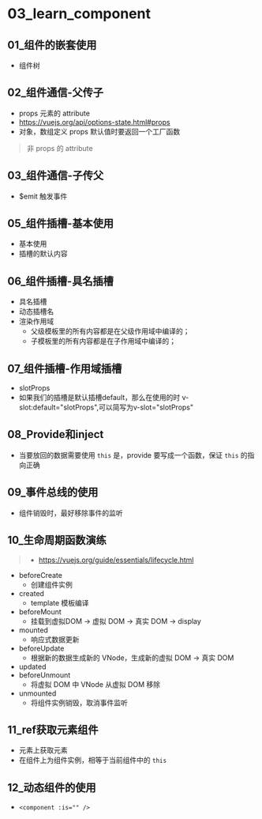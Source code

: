 # 03_learn_component

## 01_组件的嵌套使用
- 组件树

## 02_组件通信-父传子
- props 元素的 attribute
- https://vuejs.org/api/options-state.html#props
- 对象，数组定义 props 默认值时要返回一个工厂函数
> 非 props 的 attribute

## 03_组件通信-子传父
- $emit 触发事件

## 05_组件插槽-基本使用
- 基本使用
- 插槽的默认内容

## 06_组件插槽-具名插槽
- 具名插槽
- 动态插槽名
- 渲染作用域
    - 父级模板里的所有内容都是在父级作用域中编译的；
    - 子模板里的所有内容都是在子作用域中编译的；

## 07_组件插槽-作用域插槽
- slotProps
- 如果我们的插槽是默认插槽default，那么在使用的时 v-slot:default="slotProps",可以简写为v-slot="slotProps"

## 08_Provide和inject
- 当要放回的数据需要使用 `this` 是，provide 要写成一个函数，保证 `this` 的指向正确

## 09_事件总线的使用
- 组件销毁时，最好移除事件的监听

## 10_生命周期函数演练
> - https://vuejs.org/guide/essentials/lifecycle.html
- beforeCreate
    - 创建组件实例
- created
    - template 模板编译
- beforeMount
    - 挂载到虚拟DOM -> 虚拟 DOM -> 真实 DOM -> display
- mounted
    - 响应式数据更新
- beforeUpdate
    - 根据新的数据生成新的 VNode，生成新的虚拟 DOM -> 真实 DOM
- updated
- beforeUnmount
    - 将虚拟 DOM 中 VNode 从虚拟 DOM 移除
- unmounted
    - 将组件实例销毁，取消事件监听


## 11_ref获取元素组件
- 元素上获取元素
- 在组件上为组件实例，相等于当前组件中的 `this`

## 12_动态组件的使用
- `<component :is="" />`
